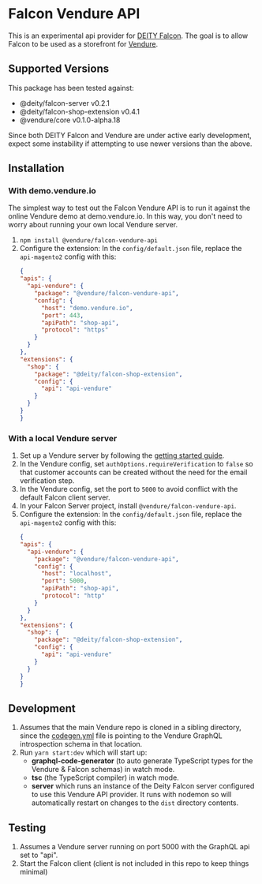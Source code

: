 # Falcon Vendure API

This is an experimental api provider for [DEITY Falcon](https://github.com/deity-io/falcon). The goal is to allow Falcon to be used as a storefront for [Vendure](https://www.vendure.io/).

## Supported Versions

This package has been tested against:

* @deity/falcon-server v0.2.1
* @deity/falcon-shop-extension v0.4.1
* @vendure/core v0.1.0-alpha.18

Since both DEITY Falcon and Vendure are under active early development, expect some instability if attempting to use newer versions than the above.

## Installation

### With demo.vendure.io

The simplest way to test out the Falcon Vendure API is to run it against the online Vendure demo at demo.vendure.io. In this way, you don't need to worry about running your own local Vendure server.

1. `npm install @vendure/falcon-vendure-api`
2. Configure the extension: In the `config/default.json` file, replace the `api-magento2` config with this:
    ```json
    {
    "apis": {
      "api-vendure": {
        "package": "@vendure/falcon-vendure-api",
        "config": {
          "host": "demo.vendure.io",
          "port": 443,
          "apiPath": "shop-api",
          "protocol": "https"
        }
      }
    },
    "extensions": {
      "shop": {
        "package": "@deity/falcon-shop-extension",
        "config": {
          "api": "api-vendure"
        }
      }
    }
    }
    ```

    
### With a local Vendure server

1. Set up a Vendure server by following the [getting started guide](https://www.vendure.io/docs/getting-started/).
2. In the Vendure config, set `authOptions.requireVerification` to `false` so that customer accounts can be created without the need for the email verification step.
3. In the Vendure config, set the port to `5000` to avoid conflict with the default Falcon client server.
4. In your Falcon Server project, install `@vendure/falcon-vendure-api`.
5. Configure the extension: In the `config/default.json` file, replace the `api-magento2` config with this:
    ```json
    {
    "apis": {
      "api-vendure": {
        "package": "@vendure/falcon-vendure-api",
        "config": {
          "host": "localhost",
          "port": 5000,
          "apiPath": "shop-api",
          "protocol": "http"
        }
      }
    },
    "extensions": {
      "shop": {
        "package": "@deity/falcon-shop-extension",
        "config": {
          "api": "api-vendure"
        }
      }
    }
    }
    ```

## Development

1. Assumes that the main Vendure repo is cloned in a sibling directory, since the [codegen.yml](./codegen.yml) file is pointing to the Vendure GraphQL introspection schema in that location.
2. Run `yarn start:dev` which will start up:
   * **graphql-code-generator** (to auto generate TypeScript types for the Vendure & Falcon schemas) in watch mode.
   * **tsc** (the TypeScript compiler) in watch mode.
   * **server** which runs an instance of the Deity Falcon server configured to use this Vendure API provider. It runs with nodemon so will automatically restart on changes to the `dist` directory contents.

## Testing

1. Assumes a Vendure server running on port 5000 with the GraphQL api set to "api".
2. Start the Falcon client (client is not included in this repo to keep things minimal)
